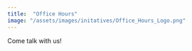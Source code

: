 ```yaml
---
title:  "Office Hours"
image: "/assets/images/initatives/Office_Hours_Logo.png"
---
```

Come talk with us!